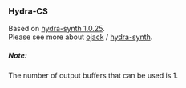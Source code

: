 ### Hydra-CS

Based on [hydra-synth 1.0.25](https://github.com/ojack/hydra-synth/tree/7eb0dde5175e2a6ce417e9f16d7e88fe1d750133).    
Please see more about [ojack](https://github.com/ojack) / [hydra-synth](https://github.com/ojack/hydra-synth).

##### Note:
The number of output buffers that can be used is 1.